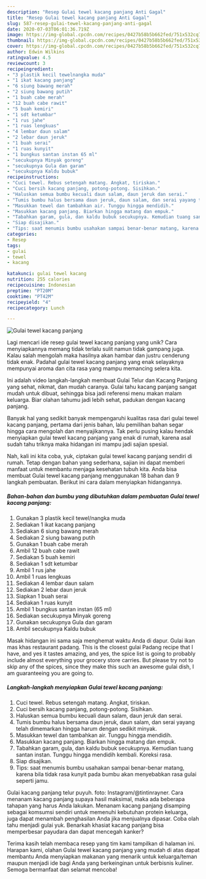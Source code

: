 ```yaml
---
description: "Resep Gulai tewel kacang panjang Anti Gagal"
title: "Resep Gulai tewel kacang panjang Anti Gagal"
slug: 587-resep-gulai-tewel-kacang-panjang-anti-gagal
date: 2020-07-03T06:01:36.719Z
image: https://img-global.cpcdn.com/recipes/0427b58b5b662fed/751x532cq70/gulai-tewel-kacang-panjang-foto-resep-utama.jpg
thumbnail: https://img-global.cpcdn.com/recipes/0427b58b5b662fed/751x532cq70/gulai-tewel-kacang-panjang-foto-resep-utama.jpg
cover: https://img-global.cpcdn.com/recipes/0427b58b5b662fed/751x532cq70/gulai-tewel-kacang-panjang-foto-resep-utama.jpg
author: Edwin Wilkins
ratingvalue: 4.5
reviewcount: 3
recipeingredient:
- "3 plastik kecil tewelnangka muda"
- "1 ikat kacang panjang"
- "6 siung bawang merah"
- "2 siung bawang putih"
- "1 buah cabe merah"
- "12 buah cabe rawit"
- "5 buah kemiri"
- "1 sdt ketumbar"
- "1 rus jahe"
- "1 ruas lengkuas"
- "4 lembar daun salam"
- "2 lebar daun jeruk"
- "1 buah serai"
- "1 ruas kunyit"
- "1 bungkus santan instan 65 ml"
- "secukupnya Minyak goreng"
- "secukupnya Gula dan garam"
- "secukupnya Kaldu bubuk"
recipeinstructions:
- "Cuci tewel. Rebus setengah matang. Angkat, tiriskan."
- "Cuci bersih kacang panjang, potong-potong. Sisihkan."
- "Haluskan semua bumbu kecuali daun salam, daun jeruk dan serai."
- "Tumis bumbu halus bersama daun jeruk, daun salam, dan serai yayang telah dimemarkan hingga harum dengan sedikit minyak."
- "Masukkan tewel dan tambahkan air. Tunggu hingga mendidih."
- "Masukkan kacang panjang. Biarkan hingga matang dan empuk."
- "Tabahkan garam, gula, dan kaldu bubuk secukupnya. Kemudian tuang santan instan. Tunggu hingga mendidih kembali. Koreksi rasa."
- "Siap disajikan."
- "Tips: saat menumis bumbu usahakan sampai benar-benar matang, karena bila tidak rasa kunyit pada bumbu akan menyebabkan rasa gulai seperti jamu."
categories:
- Resep
tags:
- gulai
- tewel
- kacang

katakunci: gulai tewel kacang 
nutrition: 255 calories
recipecuisine: Indonesian
preptime: "PT20M"
cooktime: "PT42M"
recipeyield: "4"
recipecategory: Lunch

---
```



![Gulai tewel kacang panjang](https://img-global.cpcdn.com/recipes/0427b58b5b662fed/751x532cq70/gulai-tewel-kacang-panjang-foto-resep-utama.jpg)

Lagi mencari ide resep gulai tewel kacang panjang yang unik? Cara menyiapkannya memang tidak terlalu sulit namun tidak gampang juga. Kalau salah mengolah maka hasilnya akan hambar dan justru cenderung tidak enak. Padahal gulai tewel kacang panjang yang enak selayaknya mempunyai aroma dan cita rasa yang mampu memancing selera kita.

Ini adalah video langkah-langkah membuat Gulai Telur dan Kacang Panjang yang sehat, nikmat, dan mudah caranya. Gulai tahu kacang panjang sangat mudah untuk dibuat, sehingga bisa jadi referensi menu makan malam keluarga. Biar olahan tahumu jadi lebih sehat, padukan dengan kacang panjang.

Banyak hal yang sedikit banyak mempengaruhi kualitas rasa dari gulai tewel kacang panjang, pertama dari jenis bahan, lalu pemilihan bahan segar hingga cara mengolah dan menyajikannya. Tak perlu pusing kalau hendak menyiapkan gulai tewel kacang panjang yang enak di rumah, karena asal sudah tahu triknya maka hidangan ini mampu jadi sajian spesial.


Nah, kali ini kita coba, yuk, ciptakan gulai tewel kacang panjang sendiri di rumah. Tetap dengan bahan yang sederhana, sajian ini dapat memberi manfaat untuk membantu menjaga kesehatan tubuh kita. Anda bisa membuat Gulai tewel kacang panjang menggunakan 18 bahan dan 9 langkah pembuatan. Berikut ini cara dalam menyiapkan hidangannya.

<!--inarticleads1-->

##### Bahan-bahan dan bumbu yang dibutuhkan dalam pembuatan Gulai tewel kacang panjang:

1. Gunakan 3 plastik kecil tewel/nangka muda
1. Sediakan 1 ikat kacang panjang
1. Sediakan 6 siung bawang merah
1. Sediakan 2 siung bawang putih
1. Gunakan 1 buah cabe merah
1. Ambil 12 buah cabe rawit
1. Sediakan 5 buah kemiri
1. Sediakan 1 sdt ketumbar
1. Ambil 1 rus jahe
1. Ambil 1 ruas lengkuas
1. Sediakan 4 lembar daun salam
1. Sediakan 2 lebar daun jeruk
1. Siapkan 1 buah serai
1. Sediakan 1 ruas kunyit
1. Ambil 1 bungkus santan instan (65 ml)
1. Sediakan secukupnya Minyak goreng
1. Gunakan secukupnya Gula dan garam
1. Ambil secukupnya Kaldu bubuk


Masak hidangan ini sama saja menghemat waktu Anda di dapur. Gulai ikan mas khas restaurant padang. This is the closest gulai Padang recipe that I have, and yes it tastes amazing, and yes, the spice list is going to probably include almost everything your grocery store carries. But please try not to skip any of the spices, since they make this such an awesome gulai dish, I am guaranteeing you are going to. 

<!--inarticleads2-->

##### Langkah-langkah menyiapkan Gulai tewel kacang panjang:

1. Cuci tewel. Rebus setengah matang. Angkat, tiriskan.
1. Cuci bersih kacang panjang, potong-potong. Sisihkan.
1. Haluskan semua bumbu kecuali daun salam, daun jeruk dan serai.
1. Tumis bumbu halus bersama daun jeruk, daun salam, dan serai yayang telah dimemarkan hingga harum dengan sedikit minyak.
1. Masukkan tewel dan tambahkan air. Tunggu hingga mendidih.
1. Masukkan kacang panjang. Biarkan hingga matang dan empuk.
1. Tabahkan garam, gula, dan kaldu bubuk secukupnya. Kemudian tuang santan instan. Tunggu hingga mendidih kembali. Koreksi rasa.
1. Siap disajikan.
1. Tips: saat menumis bumbu usahakan sampai benar-benar matang, karena bila tidak rasa kunyit pada bumbu akan menyebabkan rasa gulai seperti jamu.


Gulai kacang panjang telur puyuh. foto: Instagram/@tintinrayner. Cara menanam kacang panjang supaya hasil maksimal, maka ada beberapa tahapan yang harus Anda lakukan. Menanam kacang panjang disamping sebagai komsumsi sendiri untuk memenuhi kebutuhan protein keluarga, juga dapat menambah penghasilan Anda jika menjualnya dipasar. Coba olah tahu menjadi gulai yuk. Benarkah khasiat kacang panjang bisa memperbesar payudara dan dapat mencegah kanker? 

Terima kasih telah membaca resep yang tim kami tampilkan di halaman ini. Harapan kami, olahan Gulai tewel kacang panjang yang mudah di atas dapat membantu Anda menyiapkan makanan yang menarik untuk keluarga/teman maupun menjadi ide bagi Anda yang berkeinginan untuk berbisnis kuliner. Semoga bermanfaat dan selamat mencoba!
